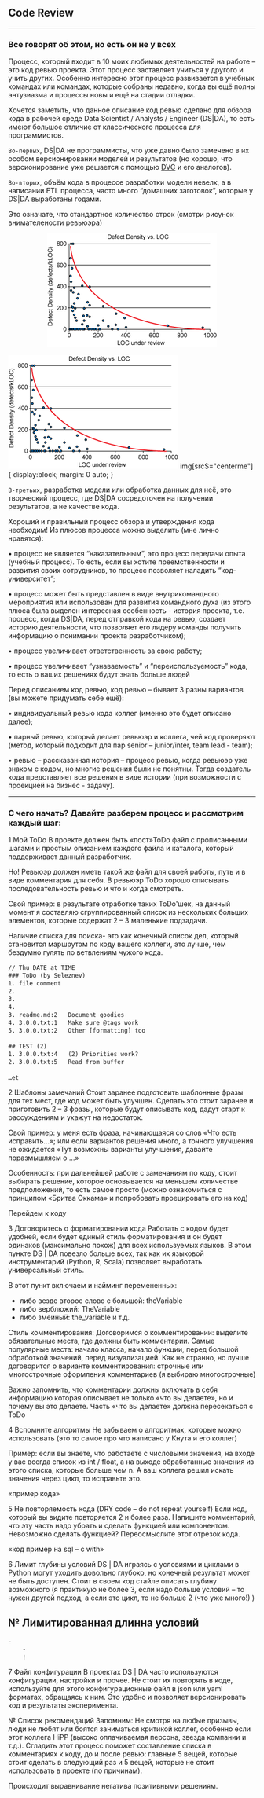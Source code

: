 ## Code Review

--------------

### Все говорят об этом, но есть он не у всех

Процесс, который входит в 10 моих любимых деятельностей на работе – это код ревью проекта. 
Этот процесс заставляет учиться у другого и учить других. 
Особенно интересно этот процесс развивается в учебных командах или командах, которые собраны недавно, 
когда вы ещё полны энтузиазма и процессы новы и ещё на стадии отладки.

Хочется заметить, что данное описание код ревью сделано для обзора кода в рабочей среде Data Scientist / Analysts / Engineer (DS|DA), то есть имеют большое отличие от классического процесса для программистов.

`Во-первых`, DS|DA не программисты, что уже давно было замечено в их особом версионировании моделей и результатов (но хорошо, что версионирование уже решается с помощью [DVC](https://dvc.org/) и его аналогов).

`Во-вторых`, объём кода в процессе разработки модели невелк, а в написании ETL процесса, часто много “домашних заготовок”, которые у DS|DA выработаны годами.

Это означате, что стандартное количество строк (смотри рисунок внимателености ревьюэра)
<p align="center"> 
<img src="https://github.com/NameArtem/tutorials_and_presentations/blob/master/codeReview/code-review-best-practices-figure-01.gif?style=centerme"
     alt="LOC"
     style="align: center;" /></p>


![](https://github.com/NameArtem/tutorials_and_presentations/blob/master/codeReview/code-review-best-practices-figure-01.gif)
img[src$="centerme"] {
  display:block;
  margin: 0 auto;
}

`В-третьих`, разработка модели или обработка данных для неё, это творческий процесс, где DS|DA сосредоточен на получении результатов, а не качестве кода.

Хороший и правильный процесс обзора и утверждения кода необходим!
Из плюсов процесса можно выделить (мне лично нравятся):

• процесс не является “наказательным”, это процесс передачи опыта (учебный процесс). 
То есть, если вы хотите преемственности и развития своих сотрудников, то процесс позволяет наладить “код-университет”;

• процесс может быть представлен в виде внутрикомандного мероприятия или использован для развития командного духа (из этого плюса была выделен интересная особенность - история проекта, т.е. процесс, когда DS|DA, перед отправкой кода на ревью, создает историю деятельности, что позволяет его лидеру команды получить информацию о понимании проекта разработчиком);

• процесс увеличивает ответственность за свою работу;

• процесс увеличивает “узнаваемость” и “переиспользуемость” кода, то есть о ваших решениях будут знать больше людей 

Перед описанием код ревью, код ревью – бывает 3 разны вариантов (вы можете придумать себе ещё):

• индивидуальный ревью кода коллег (именно это будет описано далее);

• парный ревью, который делает ревьюэр и коллега, чей код проверяют (метод, который подходит для пар senior – junior/inter, team lead - team);

• ревью – рассказанная история – процесс ревью, когда ревьюэр уже знаком с кодом, но многие решения были не понятны. Тогда создатель кода представляет все решения в виде истории (при возможности с проекцией на бизнес - задачу). 

-------------

### С чего начать? Давайте разберем процесс и рассмотрим каждый шаг:

1 Мой ToDo
В проекте должен быть «пост»ToDo файл с прописанными шагами и простым описанием каждого файла и каталога, который поддерживает данный разработчик.

Но! Ревьюэр должен иметь такой же файл для своей работы, путь и в виде комментария для себя. В ревьюэр ToDo хорошо описывать последовательность ревью и что и когда смотреть.

Свой пример: в результате отработке таких ToDo'шек, на данный момент я составляю сгруппированный список из нескольких больших элементов, которые содержат 2 – 3 маленькие подзадачи. 

Наличие списка для поиска- это как конечный список дел, который становится маршрутом по коду вашего коллеги, это лучше, чем бездумно гулять по ветвлениям чужого кода.

```
// Thu DATE at TIME
### ToDo (by Seleznev)
1. file comment
2.
3.
4.
3. readme.md:2   Document goodies
4. 3.0.0.txt:1   Make sure @tags work
5. 3.0.0.txt:2   Other [formatting] too

## TEST (2)
1. 3.0.0.txt:4   (2) Priorities work?
2. 3.0.0.txt:5   Read from buffer

…et
```

2 Шаблоны замечаний
Стоит заранее подготовить шаблонные фразы для тех мест, где код может быть улучшен. Сделать это стоит заранее и приготовить 2 – 3 фразы, которые будут описывать код, дадут старт к рассуждениям и укажут на недостаток. 

Свой пример: у меня есть фраза, начинающаяся со слов «Что есть исправить…»; или если вариантов решения много, а точного улучшения не ожидается «Тут возможны варианты улучшения, давайте поразмышляем о …»

Особенность: при дальнейшей работе с замечаниям по коду, стоит выбирать решение, которое основывается на меньшем количестве предположений, то есть самое просто (можно ознакомиться с принципом «Бритва Оккама» и попробовать проецировать его на код)

Перейдем к коду

3 Договоритесь о форматировании кода
Работать с кодом будет удобней, если будет единый стиль форматирования и он будет одинаков (максимально похож) для всех используемых языков. В этом пункте DS | DA повезло больше всех, так как их языковой инструментарий (Python, R, Scala) позволяет выработать универсальный стиль.

В этот пункт включаем и найминг перемененных:
- либо везде второе слово с большой: theVariable
- либо верблюжий: TheVariable
- либо змеиный: the_variable
и т.д.

Стиль комментирования:
Договоримся о комментировании: выделите обязательные места, где должны быть комментарии. Самые популярные места: начало класса, начало функции, перед большой обработкой значений, перед визуализацией.
Как не странно, но лучше договорится о варианте комментирования: строчные или многострочные оформления комментариев (я выбираю многострочные) 

Важно запомнить, что комментарии должны включать в себя информацию которая описывает не только «что вы делаете», но и почему вы это делаете. Часть «что вы делаете» должна пересекаться с ToDo

4 Вспомните алгоритмы
Не забываем о алгоритмах, которые можно использовать (это то самое про что написано у Кнута и его коллег)

Пример: если вы знаете, что работаете с числовыми значения, на входе у вас всегда список из int / float, а на выходе обработанные значения из этого списка, которые больше чем n. А ваш коллега решил искать значения через цикл, то исправьте это.

«пример кода»

5 Не повторяемость кода (DRY code – do not repeat yourself)
Если код, который вы видите повторяется 2 и более раза. Напишите комментарий, что эту часть надо убрать и сделать функцией или компонентом.
Невозможно сделать функцией? Переосмыслите этот отрезок кода.


«код пример на sql – с with»

6 Лимит глубины условий
DS | DA играясь с условиями и циклами в Python могут уходить довольно глубоко, но конечный результат может не быть доступен. Стоит в своем код стайле описать глубину возможного (я практикую не более 3, если надо больше условий – то нужен другой подход, а если это цикл, то не больше 2 (что уже много!) )

№ Лимитированная длинна условий
-
	-
		-
		!

7 Файл конфигурации
В проектах DS | DA часто используются конфигурации, настройки и прочее. Не стоит их повторять в коде, используйте для этого конфигурационные файл в json или yaml форматах, обращаясь к ним.
Это удобно и позволяет версионировать код и результаты эксперимента.





№ Список рекомендаций
Запомним: Не смотря на любые призывы, люди не любят или боятся заниматься критикой коллег, особенно если этот коллега HiPP (высоко оплачиваемая персона, звезда компании и т.д.). Сгладить этот процесс поможет составление списка в комментариях к коду, до и после ревью: главные 5 вещей, которые стоит сделать в следующий раз и 5 вещей, которые не стоит использовать в проекте (по причинам).

Происходит выравнивание негатива позитивными решениям.

